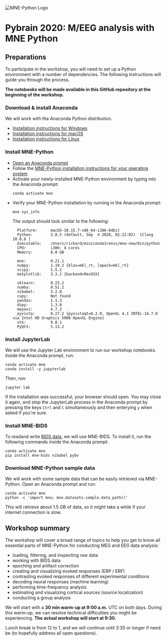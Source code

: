 
![MNE-Python Logo](https://mne.tools/stable/_static/mne_logo.svg "MNE-Python")

# Pybrain 2020: M/EEG analysis with MNE Python

## Preparations

To participate in the workshop, you will need to set up a Python environment with a number of dependencies. The following instructions will guide you through the process.

**The notebooks will be made available in this GitHub repository at the beginning of the workshop.**

### Download & install Anaconda

We will work with the Anaconda Python distribution.

- [Installation instructions for Windows](https://docs.continuum.io/anaconda/install/windows/)
- [Installation instructions for macOS](https://docs.continuum.io/anaconda/install/mac-os/)
- [Installation instructions for Linux](https://docs.continuum.io/anaconda/install/linux/)

### Install MNE-Python

- [Open an Anaconda prompt](https://docs.continuum.io/anaconda/install/verify-install/#conda)
- Follow the [MNE-Python installation instructions for your operating system](https://mne.tools/stable/install/mne_python.html#for-3d-plotting-and-source-analysis)
- Activate your newly-installed MNE-Python environment by typing into the Anaconda prompt:
  ```
  conda activate mne
  ```
- Verify your MNE-Python installation by running in the Anaconda prompt:
  ```
  mne sys_info
  ```
  The output should look similar to the following:
  ```
    Platform:      macOS-10.15.7-x86_64-i386-64bit
    Python:        3.8.5 (default, Sep  4 2020, 02:22:02)  [Clang 10.0.0 ]
    Executable:    /Users/richard/miniconda3/envs/mne-new/bin/python
    CPU:           i386: 4 cores
    Memory:        8.0 GB

    mne:           0.21.1
    numpy:         1.19.2 {blas=mkl_rt, lapack=mkl_rt}
    scipy:         1.5.2
    matplotlib:    3.3.2 {backend=MacOSX}

    sklearn:       0.23.2
    numba:         0.51.2
    nibabel:       3.2.0
    cupy:          Not found
    pandas:        1.1.3
    dipy:          1.3.0
    mayavi:        4.7.2
    pyvista:       0.27.2 {pyvistaqt=0.2.0, OpenGL 4.1 INTEL-14.7.8 via Intel HD Graphics 5000 OpenGL Engine}
    vtk:           9.0.1
    PyQt5:         5.13.2
    ```

### Install JupyterLab

We will use the Jupyter Lab environment to run our workshop notebooks. Inside the Anaconda prompt, run:
```
conda activate mne
conda install -y jupyterlab
```

Then, run:
```
jupyter lab
```
If the installation was successful, your browser should open. You may close it again, and stop the JupyterLab process in the Anaconda prompt by pressing the keys `Ctrl` and `C` simultaneously and then enterying `y` when asked if you're sure.

### Install MNE-BIDS

To readand write [BIDS data](https://bids-specification.readthedocs.io/en/stable/), we will use MNE-BIDS. To install it, run the following commands inside the Anaconda prompt:

```
conda activate mne
pip install mne-bids nibabel pybv
```

### Download MNE-Python sample data

We will work with some sample data that can be easily retrieved via MNE-Python. Open an Anaconda prompt and run:

```
conda activate mne
python -c 'import mne; mne.datasets.sample.data_path()'
```
This will retrieve about 1.5 GB of data, so it might take a while if your internet connection is slow.

## Workshop summary

The workshop will cover a broad range of topics to help you get to know all essential parts of MNE-Python for conducting MEG and EEG data analysis:

- loading, filtering, and inspecting raw data
- working with BIDS data
- epoching and artifact correction
- creating and visualizing evoked responses (ERP / ERF)
- contrasting evoked responses of different experimental conditions
- decoding neural responses (machine learning)
- performing time-frequency analysis
- estimating and visualizing cortical sources (source localization)
- conducting a group analysis

We will start with a **30 min warm-up at  9:00 a.m.** UTC on both days. During this warm-up, we can resolve technical difficulties you might be experiencing. **The actual workshop will start at 9:30.**

Lunch break is from 12 to 1, and we will continue until 3:30 or longer if need be (to hopefully address all open questions).
